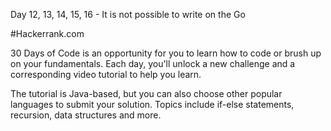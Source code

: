 Day 12, 13, 14, 15, 16 - It is not possible to write on the Go

#Hackerrank.com

30 Days of Code is an opportunity for you to learn how to code or brush up on your fundamentals. 
Each day, you'll unlock a new challenge and a corresponding video tutorial to help you learn.

The tutorial is Java-based, but you can also choose other popular languages to submit your solution. 
Topics include if-else statements, recursion, data structures and more.
